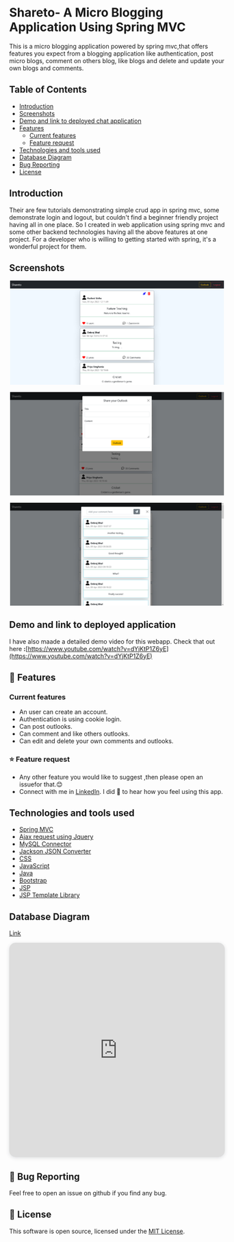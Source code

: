 # Shareto- A Micro Blogging Application Using Spring MVC


This is a micro blogging application powered by spring mvc,that offers features you expect from a blogging application like authentication, post micro blogs, comment on others blog, like blogs and delete and update your own blogs and comments.

## Table of Contents
* [Introduction]()
* [Screenshots]()
* [Demo and link to deployed chat application]()
* [Features]()
  * [Current features]()
  * [Feature request]()
* [Technologies and tools used]()
* [Database Diagram]()
* [Bug Reporting]()
* [License]()


## Introduction
Their are few tutorials demonstrating simple crud app in spring mvc, some demonstrate login and logout, but couldn't find a beginner friendly project having all in one place. So I created in web application using spring mvc and some other backend technologies having all the above features at one project. For a developer who is willing to getting started with spring, it's a wonderful project for them.

## Screenshots
<p float="left" align="center">
  <img src="media/sc1.png" width="500" />
</p>
<p float="left" align="center">
  <img src="media/sc2.png" width="500" />
</p>
<p float="left" align="center">
  <img src="media/sc3.png" width="500" />
</p>


## Demo and link to deployed  application
I have also maade a detailed demo video for this webapp.
Check that out here <b>:</b>[https://www.youtube.com/watch?v=dYjKtP1Z6yE](https://www.youtube.com/watch?v=dYjKtP1Z6yE)

## 🚀 Features
### Current features
* An user can create an account.
* Authentication is using cookie login.
* Can post outlooks.
* Can comment and like others outlooks.
* Can edit and delete your own comments and outlooks.

### ⭐ Feature request

* Any other feature you would like to suggest ,then please open an issuefor that.😊
* Connect with me in [LinkedIn](www.linkedin.com/in/debraj-bhal). I did 💖 to hear how you feel using this app.
## Technologies and tools used
* [Spring MVC]()
* [Ajax request using Jquery]()
* [MySQL Connector]()
* [Jackson JSON Converter]()
* [CSS]()
* [JavaScript]()
* [Java]()
* [Bootstrap]()
* [JSP]()
* [JSP Template Library]()

## Database Diagram
[Link](https://drawsql.app/teams/debraj-bhal/diagrams/shareto-database-diagram)
<iframe width="100%" height="500px" style="box-shadow: 0 2px 8px 0 rgba(63,69,81,0.16); border-radius:15px;" allowtransparency="true" allowfullscreen="true" scrolling="no" title="Embedded DrawSQL IFrame" frameborder="0" src="https://drawsql.app/teams/debraj-bhal/diagrams/shareto-database-diagram/embed"></iframe>

## 🐛 Bug Reporting
Feel free to open an issue on github if you find any bug.
## 📜 License
This software is open source, licensed under the [MIT License](/LICENSE).